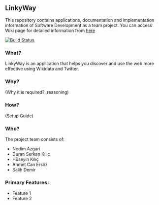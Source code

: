 ## **LinkyWay** 
This repository contains applications, documentation and implementation information of Software Development as a team project. You can access Wiki page for detailed information from [here](https://github.com/SWE-574-Spring-2018/LinkyWay/wiki)

[![Build Status](https://travis-ci.org/SWE-574-Spring-2018/LinkyWay.svg?branch=master)](https://travis-ci.org/SWE-574-Spring-2018/LinkyWay)

### What?
LinkyWay is an application that helps you discover and use the web more effective using Wikidata and Twitter.

### Why?
(Why it is required?, reasoning)

### How?
(Setup Guide)

### Who?
The project team consists of:
+ Nedim Azgari
+ Duran Serkan Kılıç
+ Hüseyin Kılıç
+ Ahmet Can Ersöz
+ Salih Demir

### Primary Features:
+ Feature 1
+ Feature 2